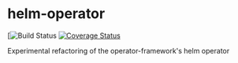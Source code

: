 # helm-operator

[![Build Status](https://github.com/joelanford/helm-operator/workflows/CI/badge.svg?branch=master)
[![Coverage Status](https://coveralls.io/repos/github/joelanford/helm-operator/badge.svg?branch=master)](https://coveralls.io/github/joelanford/helm-operator?branch=master)

Experimental refactoring of the operator-framework's helm operator
